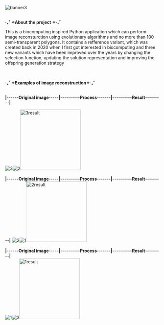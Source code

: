 

![banner3](https://user-images.githubusercontent.com/84241003/179009001-420b39a4-3eef-4253-b83c-4a6c1ec09180.gif)<br><br>

<p  align="left" style="bold">
<b> ‧₊˚ ✧About the project ✧‧₊˚</b>
</p>
This is a biocomputing inspired Python application which can perform image reconsturction using evolutionary algorithms and no more than 100 semi-transparent polygons. It contains a refference variant, which was created back in 2020 when I first got interested in biocomputing and three new variants which have been improved over the years by changing the selection function, updating the solution representation and improving the offspring generation strategy 
<br><br><br>
<p  align="left" style="bold">
<b>‧₊˚ ✧Examples of image reconstruction✧‧₊˚ </b></p><br>
 <b>|</b>------<b>Original image</b>-----<b>|</b>----------<b>Process</b>-------<b>|</b>----------<b>Result</b>---------<b>|</b><br>
 
  ![3](https://user-images.githubusercontent.com/84241003/178973605-23500bb4-0b9d-4f1a-a2d1-133d4169ba48.png)![2](https://user-images.githubusercontent.com/84241003/178999054-f64b862b-eddf-4e51-a378-478bbda32e50.gif)<img width="198" alt="3result" src="https://user-images.githubusercontent.com/84241003/178973614-14f9c21c-4d91-437a-babe-ae9c949fd490.png">  <br><br>
   <b>|</b>------<b>Original image</b>-----<b>|</b>----------<b>Process</b>-------<b>|</b>----------<b>Result</b>---------<b>|</b>
![2](https://user-images.githubusercontent.com/84241003/178973578-f2d42cb5-2464-4380-a816-9605cce20659.jpg)![1](https://user-images.githubusercontent.com/84241003/178998218-44379038-b331-4cda-86ed-ae5a60f01457.gif)<img width="198" alt="2result" src="https://user-images.githubusercontent.com/84241003/178973592-1062b13a-ade4-45b8-b450-1ac463a1fc43.png">  <br><br>
   <b>|</b>------<b>Original image</b>-----<b>|</b>----------<b>Process</b>-------<b>|</b>----------<b>Result</b>---------<b>|</b>  
![1](https://user-images.githubusercontent.com/84241003/178973538-c1caf73c-a673-4ede-ba2b-e3c28236bba4.jpg)![3](https://user-images.githubusercontent.com/84241003/178999068-30d18344-132b-4f42-af2d-98a92ffd14a3.gif)<img width="198" alt="1result" src="https://user-images.githubusercontent.com/84241003/178973554-98b9d591-8f6c-453d-b76c-67febcd9381f.png">  
<br><br><br>
